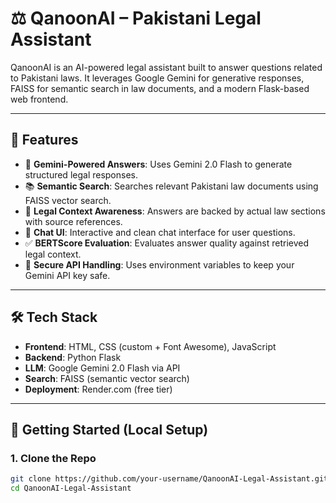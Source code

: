 # ⚖️ QanoonAI – Pakistani Legal Assistant

QanoonAI is an AI-powered legal assistant built to answer questions related to Pakistani laws. It leverages Google Gemini for generative responses, FAISS for semantic search in law documents, and a modern Flask-based web frontend.

---

## 🚀 Features

- 🧠 **Gemini-Powered Answers**: Uses Gemini 2.0 Flash to generate structured legal responses.
- 📚 **Semantic Search**: Searches relevant Pakistani law documents using FAISS vector search.
- 📄 **Legal Context Awareness**: Answers are backed by actual law sections with source references.
- 💬 **Chat UI**: Interactive and clean chat interface for user questions.
- ✅ **BERTScore Evaluation**: Evaluates answer quality against retrieved legal context.
- 🔐 **Secure API Handling**: Uses environment variables to keep your Gemini API key safe.

---

## 🛠️ Tech Stack

- **Frontend**: HTML, CSS (custom + Font Awesome), JavaScript
- **Backend**: Python Flask
- **LLM**: Google Gemini 2.0 Flash via API
- **Search**: FAISS (semantic vector search)
- **Deployment**: Render.com (free tier)

---

## 🧪 Getting Started (Local Setup)

### 1. Clone the Repo

```bash
git clone https://github.com/your-username/QanoonAI-Legal-Assistant.git
cd QanoonAI-Legal-Assistant
